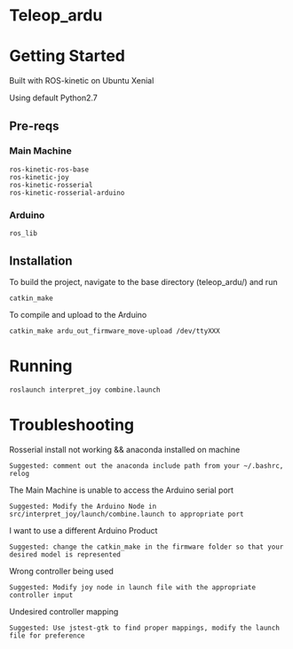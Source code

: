 # Teleop_ardu

# Getting Started
Built with ROS-kinetic on Ubuntu Xenial

Using default Python2.7

## Pre-reqs
### Main Machine
```
ros-kinetic-ros-base
ros-kinetic-joy
ros-kinetic-rosserial
ros-kinetic-rosserial-arduino
```
### Arduino
```
ros_lib
```
## Installation
To build the project, navigate to the base directory (teleop_ardu/) and run
```
catkin_make
```
To compile and upload to the Arduino
```
catkin_make ardu_out_firmware_move-upload /dev/ttyXXX
```
# Running
```
roslaunch interpret_joy combine.launch
```
# Troubleshooting
Rosserial install not working && anaconda installed on machine
```
Suggested: comment out the anaconda include path from your ~/.bashrc, relog
```
The Main Machine is unable to access the Arduino serial port
```
Suggested: Modify the Arduino Node in src/interpret_joy/launch/combine.launch to appropriate port
```
I want to use a different Arduino Product
```
Suggested: change the catkin_make in the firmware folder so that your desired model is represented
```
Wrong controller being used
```
Suggested: Modify joy node in launch file with the appropriate controller input
```
Undesired controller mapping
```
Suggested: Use jstest-gtk to find proper mappings, modify the launch file for preference
```
